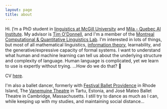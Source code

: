 ```yaml
---
layout: page
title: about
---
```


Hi. [I](/assets/j.png)’m a PhD student in [linguistics at McGill University](https://mcgill.ca/linguistics/) and [Mila - Quebec AI Institute](https://mila.quebec/). My advisor is [Tim O'Donnell](https://todonnell.github.io/), and I'm a member of the [Montreal Computational & Quantitative Linguistics Lab](https://mcqll.org/).  I'm interested in lots of things, but most of all mathematical linguistics, [information theory](http://people.math.harvard.edu/~ctm/home/text/others/shannon/entropy/entropy.pdf), learnability, and the generative/expressive capacity of formal systems. I want to understand what human and machine learning can tell us about the underlying structure and complexity of language.  Human language is complicated, yet we learn to use is expertly without trying. …How do we do that? 🤔 

CV [here](/assets/CV/jlh-academic_cv.pdf).

I'm also a ballet dancer, formerly with [Festival Ballet Providence](http://www.festivalballetprovidence.org) in Rhode Island, The [Vanemuine Theatre](https://www.vanemuine.ee/people/jacob-hoover/?lang=en) in Tartu, Estonia, and José Mateo Ballet Theatre in Cambridge, Massachusetts.  I still try to dance as much as I can, while keeping up with my studies, and maintaining social distance...

